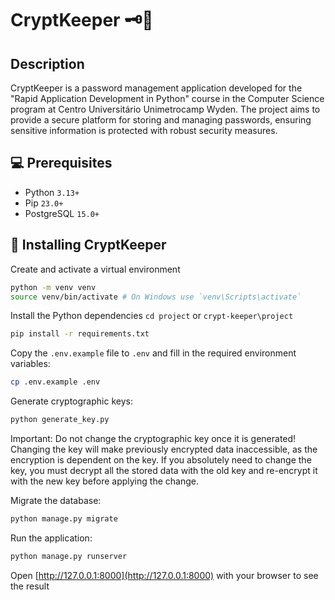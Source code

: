 # CryptKeeper 🗝️🏦

## Description

CryptKeeper is a password management application developed for the "Rapid Application Development in Python" course in the Computer Science program at Centro Universitário Unimetrocamp Wyden. The project aims to provide a secure platform for storing and managing passwords, ensuring sensitive information is protected with robust security measures.

## 💻 Prerequisites
* Python `3.13+`
* Pip `23.0+`
* PostgreSQL `15.0+`

## 🚀 Installing CryptKeeper

Create and activate a virtual environment
```bash
python -m venv venv
source venv/bin/activate # On Windows use `venv\Scripts\activate`
```

Install the Python dependencies `cd project` or `crypt-keeper\project`
```bash
pip install -r requirements.txt
```

Copy the `.env.example` file to `.env` and fill in the required environment variables:
```bash
cp .env.example .env
```

Generate cryptographic keys:
```bash
python generate_key.py
```

Important: Do not change the cryptographic key once it is generated! Changing the key will make previously encrypted data inaccessible, as the encryption is dependent on the key. If you absolutely need to change the key, you must decrypt all the stored data with the old key and re-encrypt it with the new key before applying the change.

Migrate the database:
```bash
python manage.py migrate
```

Run the application:
```bash
python manage.py runserver
```

Open [http://127.0.0.1:8000](http://127.0.0.1:8000) with your browser to see the result